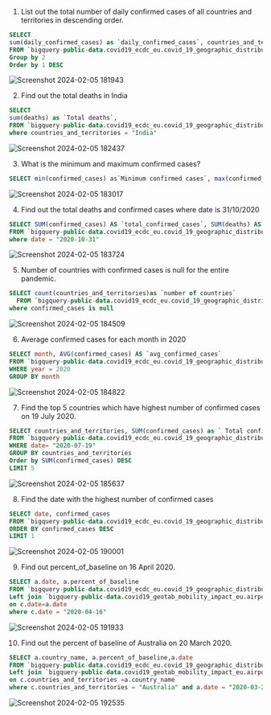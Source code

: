 1. List out the total number of daily confirmed cases of all countries and territories in descending order.
```SQL
SELECT	
sum(daily_confirmed_cases) as `daily_confirmed_cases`, countries_and_territories 
FROM `bigquery-public-data.covid19_ecdc_eu.covid_19_geographic_distribution_worldwide` 
Group by 2
Order by 1 DESC
```
![Screenshot 2024-02-05 181943](https://github.com/Archana1819/Archana1819/assets/159028840/cb462bdd-c7f9-4496-b364-445508f60dfa)

2. Find out the total deaths in India
```SQL
SELECT	
sum(deaths) as `Total deaths`,
FROM `bigquery-public-data.covid19_ecdc_eu.covid_19_geographic_distribution_worldwide` 
where countries_and_territories = "India" 
```
![Screenshot 2024-02-05 182437](https://github.com/Archana1819/Archana1819/assets/159028840/73241ad6-99b9-465c-8465-ab094173a203)

3. What is the minimum and maximum confirmed cases?
```SQL
SELECT min(confirmed_cases) as`Minimum confirmed cases`, max(confirmed_cases)as `Maximum confirmed cases` FROM `bigquery-public-data.covid19_ecdc_eu.covid_19_geographic_distribution_worldwide` 
```
![Screenshot 2024-02-05 183017](https://github.com/Archana1819/Archana1819/assets/159028840/4987e7d9-b974-49b6-8d7d-406f91be3471)

4. Find out the total deaths and confirmed cases where date is 31/10/2020
```SQL
SELECT SUM(confirmed_cases) AS `total_confirmed_cases`, SUM(deaths) AS `total_deaths`,
FROM `bigquery-public-data.covid19_ecdc_eu.covid_19_geographic_distribution_worldwide` 
where date = "2020-10-31" 
```
![Screenshot 2024-02-05 183724](https://github.com/Archana1819/Archana1819/assets/159028840/3a11dfcb-b8d9-4070-aab9-878bb6b7110a)

5. Number of countries with confirmed cases is null for the entire pandemic.
```SQL
SELECT count(countries_and_territories)as `number of countries`
  FROM `bigquery-public-data.covid19_ecdc_eu.covid_19_geographic_distribution_worldwide` 
where confirmed_cases is null
```
![Screenshot 2024-02-05 184509](https://github.com/Archana1819/Archana1819/assets/159028840/51875471-238f-4e00-9724-0165096a9691)

6. Average confirmed cases for each month in 2020
```SQL
SELECT month, AVG(confirmed_cases) AS `avg_confirmed_cases`
FROM `bigquery-public-data.covid19_ecdc_eu.covid_19_geographic_distribution_worldwide` 
WHERE year = 2020
GROUP BY month
```
![Screenshot 2024-02-05 184822](https://github.com/Archana1819/Archana1819/assets/159028840/e57d91ac-ac36-493e-b1d5-65135e66d9ea)

7. Find the top 5 countries which have highest number of confirmed cases on 19 July 2020.
```SQL
SELECT countries_and_territories, SUM(confirmed_cases) as ` Total confirmed cases`
FROM `bigquery-public-data.covid19_ecdc_eu.covid_19_geographic_distribution_worldwide` 
WHERE date= "2020-07-19"
GROUP BY countries_and_territories
Order by SUM(confirmed_cases) DESC
LIMIT 5
```
![Screenshot 2024-02-05 185637](https://github.com/Archana1819/Archana1819/assets/159028840/3de56ca7-43b6-44e1-a739-c94ce1336001)

8. Find the date with the highest number of confirmed cases
```SQL
SELECT date, confirmed_cases
FROM `bigquery-public-data.covid19_ecdc_eu.covid_19_geographic_distribution_worldwide` 
ORDER BY confirmed_cases DESC
LIMIT 1
```
![Screenshot 2024-02-05 190001](https://github.com/Archana1819/Archana1819/assets/159028840/5f309f97-5953-428e-ad56-1086905397ff)
  
9. Find out percent_of_baseline on 16 April 2020. 
```SQL
SELECT a.date, a.percent_of_baseline
FROM `bigquery-public-data.covid19_ecdc_eu.covid_19_geographic_distribution_worldwide` c
Left join `bigquery-public-data.covid19_geotab_mobility_impact_eu.airport_traffic` a
on c.date=a.date
where c.date = "2020-04-16"
```
![Screenshot 2024-02-05 191933](https://github.com/Archana1819/Archana1819/assets/159028840/875df050-9574-4097-a9cd-e5922feb9318)

10. Find out the percent of baseline of Australia on 20 March 2020. 
```SQL
SELECT a.country_name, a.percent_of_baseline,a.date
FROM `bigquery-public-data.covid19_ecdc_eu.covid_19_geographic_distribution_worldwide` c
Left join `bigquery-public-data.covid19_geotab_mobility_impact_eu.airport_traffic` a
on c.countries_and_territories =a.country_name
where c.countries_and_territories = "Australia" and a.date = "2020-03-20"
```
![Screenshot 2024-02-05 192535](https://github.com/Archana1819/Archana1819/assets/159028840/6536dc88-63a8-424a-a458-cf9e529aded6)
